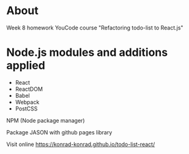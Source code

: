 # About
Week 8 homework YouCode course "Refactoring todo-list to React.js"

# Node.js modules and additions applied
- React
- ReactDOM
- Babel
- Webpack
- PostCSS

NPM (Node package manager)

Package JASON with github pages library

Visit online https://konrad-konrad.github.io/todo-list-react/
